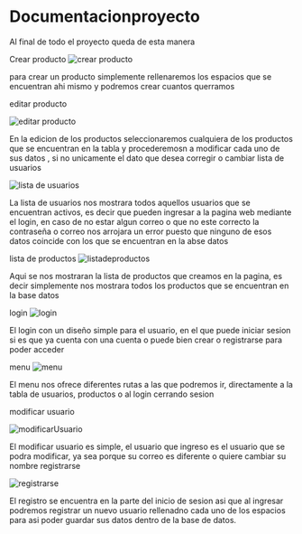 # Documentacionproyecto



Al final de todo el proyecto queda de esta manera 

Crear producto
![crear producto](https://github.com/user-attachments/assets/a27b97e6-e75e-4f4e-9744-8a0c21dc66f8)

para crear un producto simplemente rellenaremos los espacios que se encuentran ahi mismo y podremos crear cuantos querramos

editar producto

![editar producto](https://github.com/user-attachments/assets/f178dfef-6754-4454-9728-3c7abfb70358)

En la edicion de los productos seleccionaremos cualquiera de los productos que se encuentran en la tabla y procederemosn a modificar cada uno de sus datos , si no unicamente el dato que desea corregir o cambiar
lista de usuarios

![lista de usuarios](https://github.com/user-attachments/assets/39abd684-2536-4d96-a1ce-b8a246927d85)

La lista de usuarios nos mostrara todos aquellos usuarios que se encuentran activos, es decir que pueden ingresar a la pagina web mediante el login, en caso de no estar algun correo o que no este correcto la contraseña o correo nos arrojara un error puesto que ninguno de esos datos coincide con los que se encuentran en la abse datos


lista de productos
![listadeproductos](https://github.com/user-attachments/assets/636e0adf-6bc5-4675-b3eb-f6f6f703888a)

Aqui se nos mostraran la lista de productos que creamos en la pagina, es decir simplemente nos mostrara todos los productos que se encuentran en la base datos

login
![login](https://github.com/user-attachments/assets/63a42ecf-3257-4921-be51-4cbcdd14a812)

El login con un diseño simple para el usuario, en el que puede iniciar sesion si es que ya cuenta con una cuenta o puede bien crear o registrarse para poder acceder

menu
![menu](https://github.com/user-attachments/assets/3cb41274-4373-4f13-b7cf-1ed7ea3c8f1c)

El menu nos ofrece diferentes rutas a las que podremos ir, directamente a la tabla de usuarios, productos o al login cerrando sesion

modificar usuario

![modificarUsuario](https://github.com/user-attachments/assets/bb69644f-83c7-4bbf-8d2d-a87323eba5d9)

El modificar usuario es simple, el usuario que ingreso es el usuario que se podra modificar, ya sea porque su correo es diferente o quiere cambiar su nombre
registrarse

![registrarse](https://github.com/user-attachments/assets/e6f89255-b725-46d8-9c72-59b3b2cc8494)

El registro se encuentra en la parte del inicio de sesion asi que al ingresar podremos registrar un nuevo usuario rellenadno cada uno de los espacios para asi poder guardar sus datos dentro de la base de datos.
